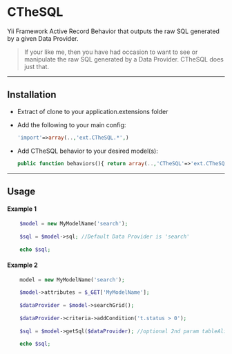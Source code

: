 CTheSQL
=======

Yii Framework Active Record Behavior that outputs the raw SQL generated by a given Data Provider.

>If your like me, then you have had occasion to want to see or manipulate the raw SQL  generated by a Data Provider. CTheSQL does just that.

---

Installation
------------
* Extract of clone to your application.extensions folder
* Add the following to your main config: 

    ```php
    'import'=>array(..,'ext.CTheSQL.*',) 
    ```
* Add CTheSQL behavior to your desired model(s): 

    ```php
    public function behaviors(){ return array(..,'CTheSQL'=>'ext.CTheSQL.CTheSQL',); }
    ```  
    
--- 
    
  
Usage
-----
#### Example 1 ####
```php
    $model = new MyModelName('search');
    
    $sql = $model->sql; //Default Data Provider is 'search'
        
	echo $sql;
```
	
#### Example 2 ####
```php
	model = new MyModelName('search');
    
    $model->attributes = $_GET['MyModelName'];
    
    $dataProvider = $model->searchGrid();
    
	$dataProvider->criteria->addCondition('t.status > 0');
    
    $sql = $model->getSql($dataProvider); //optional 2nd param tableAlias default = 't'
  
	echo $sql;
``` 
